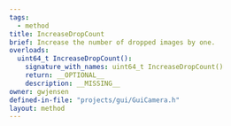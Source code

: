 ```yaml
---
tags:
  - method
title: IncreaseDropCount
brief: Increase the number of dropped images by one.
overloads:
  uint64_t IncreaseDropCount():
    signature_with_names: uint64_t IncreaseDropCount()
    return: __OPTIONAL__
    description: __MISSING__
owner: gwjensen
defined-in-file: "projects/gui/GuiCamera.h"
layout: method
---
```


